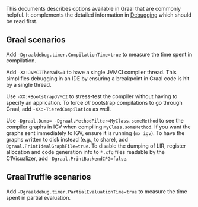 This documents describes options available in Graal that are commonly helpful.
It complements the detailed information in [Debugging](Debugging.md) which should be read first.

## Graal scenarios

Add `-Dgraaldebug.timer.CompilationTime=true` to measure the time spent in compilation.

Add `-XX:JVMCIThreads=1` to have a single JVMCI compiler thread. This simplifies
debugging in an IDE by ensuring a breakpoint in Graal code is hit by a single thread.

Use `-XX:+BootstrapJVMCI` to stress-test the compiler without having to specify an application.
To force *all* bootstrap compilations to go through Graal, add `-XX:-TieredCompilation` as well.

Use `-Dgraal.Dump= -Dgraal.MethodFilter=MyClass.someMethod` to see the compiler graphs in
IGV when compiling `MyClass.someMethod`. If you want the graphs sent immediately to IGV, ensure it is running (`mx igv`).
To have the graphs written to disk instead (e.g., to share), add `-Dgraal.PrintIdealGraphFile=true`.
To disable the dumping of LIR, register allocation and code generation info to `*.cfg` files readable by the C1Visualizer,
add `-Dgraal.PrintBackendCFG=false`.

## GraalTruffle scenarios

Add `-Dgraaldebug.timer.PartialEvaluationTime=true` to measure the time spent in partial evaluation.
